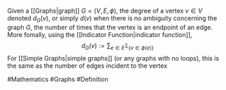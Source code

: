 Given a [[Graphs|graph]] $G=(V,E,\phi)$, the degree of a vertex $v\in V$ denoted $d_{G}(v)$, or simply $d(v)$ when there is no ambiguity concerning the graph $G$, the number of times that the vertex is an endpoint of an edge. More fomally, using the [[Indicator Function|indicator function]],
$$
d_{G}(v):=\sum_{e\in E}\mathbb{1}_{\{ v\in \phi(e) \}}
$$
For [[Simple Graphs|simple graphs]] (or any graphs with no loops), this is the same as the number of edges incident to the vertex


#Mathematics #Graphs #Definition 